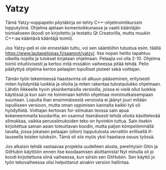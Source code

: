 # Yatzy
Tämä Yatzy-noppapelin pöytäkirja on tehty C++-ohjelmointikurssin lopputyönä. Ohjelma ajetaan komentoikkunassa ja vaatii kääntäjän toimiakseen (koodi on kirjoitettu
ja testattu Qt Creatorilla, mutta muukin C++:aa kääntävä kääntäjä toimii).

Jos Yatzy-peli ei ole ennestään tuttu, voi sen sääntöihin tutustua esim. täällä https://www.lautapeliopas.fi/saannot/yatzy/. Itse nopan heitto tapahtuu oikeilla nopilla
ja tulokset kirjataan ohjelmaan. Pelaajia voi olla 2-10. Ohjelma toimii intuitiivisesti ja kertoo mitä missäkin vaiheessa pitää tehdä. Pelin päätyttyä ohjelma kertoo
pelaajien lopulliset pisteet sekä voittajan.

Tämän työn tekemisessä haastavinta oli alkuun pääseminen, erityisesti miten hyödyntää luokkia ja olioita ja miten rakentaa tulostaulukko ohjelmaan. Lähdin liikkeelle
hyvin yksinkertaisilla versioilla, joissa ei vielä ollut luokkia käytössä ja kun sain ne toimimaan kehitin ohjelmaa monimutkaisempaan suuntaan. Lopulta ihan 
ensimmäisestä versiosta ei jäänyt juuri mitään lopulliseen versioon, mutta oman oppimisen kannalta kaikki työ oli hyödyllistä. Voittajan kertovan for-silmukan teossa sain 
apua kokeneemmalta koodarilta; en osannut itsenäisesti tehdä olioita käsittelevää silmukkaa, vaikka perussilmukoiden teko on hyvinkin tuttua. Sain itsekin kirjoitettua
saman asian toteuttavan koodin, mutta paljon kömpelömmällä tavalla, jossa jokaisen pelaajan (olion) lopputulosta verrattiin erillisellä if-lauseella toisten tuloksiin. 
Tämä oli siis myös yksi haastava osuus työssä.

Jos alkaisin tehdä vastaavaa projektia uudelleen alusta, perehtyisin Gitin ja GitHubin käyttöön ennen itse koodaamisen aloittamista! Nyt minulla oli jo koodi 
kirjoitettuna siinä vaiheessa, kun siirsin sen GitHubiin. Sen käyttö jo työn tekovaiheessa olisi helpottanut ainakin version hallintaa.
